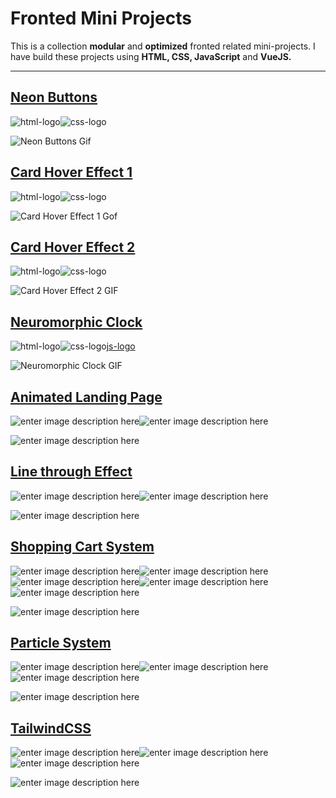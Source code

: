 # Fronted Mini Projects

This is a collection **modular** and **optimized** fronted related mini-projects. I have build these projects using **HTML, CSS, JavaScript** and **VueJS.**

---

## [Neon Buttons](https://sagyamthapa.me/Frontend-Mini-Projects/neon-light-buttons/)

![html-logo](https://raw.githubusercontent.com/Sagyam/Frontend-Mini-Projects/master/assets/html5.png)![css-logo](https://raw.githubusercontent.com/Sagyam/Frontend-Mini-Projects/master/assets/css3.png)

![Neon Buttons Gif](https://github.com/Sagyam/Frontend-Mini-Projects/blob/master/assets/neon-buttons.gif?raw=true)

## [Card Hover Effect 1](https://sagyamthapa.me/Frontend-Mini-Projects/card-hover-effect-1/)

![html-logo](https://raw.githubusercontent.com/Sagyam/Frontend-Mini-Projects/master/assets/html5.png)![css-logo](https://raw.githubusercontent.com/Sagyam/Frontend-Mini-Projects/master/assets/css3.png)

![Card Hover Effect 1 Gof](https://raw.githubusercontent.com/Sagyam/Frontend-Mini-Projects/master/assets/card-tricks.gif)

## [Card Hover Effect 2](https://sagyamthapa.me/Frontend-Mini-Projects/card-hover-effect-2/)

![html-logo](https://raw.githubusercontent.com/Sagyam/Frontend-Mini-Projects/master/assets/html5.png)![css-logo](https://raw.githubusercontent.com/Sagyam/Frontend-Mini-Projects/master/assets/css3.png)

![Card Hover Effect 2 GIF](https://raw.githubusercontent.com/Sagyam/Frontend-Mini-Projects/master/assets/card-trick2.gif)

## [Neuromorphic Clock](https://sagyamthapa.me/Frontend-Mini-Projects/card-hover-effect-2/)

![html-logo](https://raw.githubusercontent.com/Sagyam/Frontend-Mini-Projects/master/assets/html5.png)![css-logo](https://raw.githubusercontent.com/Sagyam/Frontend-Mini-Projects/master/assets/css3.png)[js-logo](https://raw.githubusercontent.com/Sagyam/Frontend-Mini-Projects/master/assets/js.png)

![Neuromorphic Clock GIF](https://raw.githubusercontent.com/Sagyam/Frontend-Mini-Projects/master/assets/clock.gif)

## [Animated Landing Page](https://sagyamthapa.me/Frontend-Mini-Projects/animated-landing-page/)

![enter image description here](https://raw.githubusercontent.com/Sagyam/Frontend-Mini-Projects/master/assets/html5.png)![enter image description here](https://raw.githubusercontent.com/Sagyam/Frontend-Mini-Projects/master/assets/css3.png)

![enter image description here](https://raw.githubusercontent.com/Sagyam/Frontend-Mini-Projects/master/assets/bubble.gif)

## [Line through Effect](https://sagyamthapa.me/Frontend-Mini-Projects/line-through-effect/)

![enter image description here](https://raw.githubusercontent.com/Sagyam/Frontend-Mini-Projects/master/assets/html5.png)![enter image description here](https://raw.githubusercontent.com/Sagyam/Frontend-Mini-Projects/master/assets/css3.png)

![enter image description here](https://github.com/Sagyam/Frontend-Mini-Projects/blob/master/assets/line-through-effect.gif?raw=true)

## [Shopping Cart System](https://sagyamthapa.me/Frontend-Mini-Projects/vue-shopping-cart/)

![enter image description here](https://raw.githubusercontent.com/Sagyam/Frontend-Mini-Projects/master/assets/html5.png)![enter image description here](https://raw.githubusercontent.com/Sagyam/Frontend-Mini-Projects/master/assets/css3.png)![enter image description here](https://raw.githubusercontent.com/Sagyam/Frontend-Mini-Projects/master/assets/tw.png)![enter image description here](https://raw.githubusercontent.com/Sagyam/Frontend-Mini-Projects/master/assets/js.png)![enter image description here](https://raw.githubusercontent.com/Sagyam/Frontend-Mini-Projects/master/assets/vue.png)

![enter image description here](https://raw.githubusercontent.com/Sagyam/Frontend-Mini-Projects/master/assets/vue-shopping-cart.png)

## [Particle System](https://sagyamthapa.me/Frontend-Mini-Projects/particle-system/)

![enter image description here](https://raw.githubusercontent.com/Sagyam/Frontend-Mini-Projects/master/assets/html5.png)![enter image description here](https://raw.githubusercontent.com/Sagyam/Frontend-Mini-Projects/master/assets/css3.png)![enter image description here](https://raw.githubusercontent.com/Sagyam/Frontend-Mini-Projects/master/assets/js.png)

![enter image description here](https://raw.githubusercontent.com/Sagyam/Frontend-Mini-Projects/master/assets/particle.gif)

## [TailwindCSS](https://sagyamthapa.me/Frontend-Mini-Projects/tailwindcss-demo)

![enter image description here](https://raw.githubusercontent.com/Sagyam/Frontend-Mini-Projects/master/assets/html5.png)![enter image description here](https://raw.githubusercontent.com/Sagyam/Frontend-Mini-Projects/master/assets/css3.png)![enter image description here](https://raw.githubusercontent.com/Sagyam/Frontend-Mini-Projects/master/assets/tw.png)

![enter image description here](https://raw.githubusercontent.com/Sagyam/Frontend-Mini-Projects/master/assets/twcss.png)
